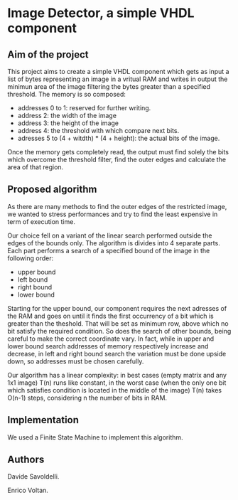 # Image Detector, a simple VHDL component
## Aim of the project
This project aims to create a simple VHDL component which gets as input a list of bytes representing an image in a vritual RAM and writes in output the minimun area of the image filtering the bytes greater than a specified threshold.
The memory is so composed:
* addresses 0 to 1:                           reserved for further writing.
* address  2:                                 the width of the image
* address  3:                                 the height of the image
* address  4:                                 the threshold with which compare next bits.
* adresses 5 to (4 + witdth) * (4 + height):  the actual bits of the image.

Once the memory gets completely read, the output must find solely the bits which overcome the threshold filter, find the outer edges and calculate the area of that region.

## Proposed algorithm 

As there are many methods to find the outer edges of the restricted image, we wanted to stress performances and try to find the least expensive in term of execution time.

Our choice fell on a variant of the linear search performed outside the edges of the bounds only.
The algorithm is divides into 4 separate parts. Each part performs a search of a specified bound of the image in the following order:

* upper bound
* left bound
* right bound
* lower bound

Starting for the upper bound, our component requires the next adresses of the RAM and goes on until it finds the first occurrency of a bit which is greater than the theshold. That will be set as minimum row, above which no bit satisfy the required condition.
So does the search of other bounds, being careful to make the correct coordinate vary. In fact, while in upper and lower bound search addresses of memory respectively increase and decrease, in left and right bound search the variation must be done upside down, so addresses must be chosen carefully.

Our algorithm has a linear complexity: in best cases (empty matrix and any 1x1 image) T(n) runs like constant, in the worst case (when the only one bit which satisfies condition is located in the middle of the image) T(n) takes O(n-1) steps, considering n the number of bits in RAM.


## Implementation
We used a Finite State Machine to implement this algorithm. 

## Authors
Davide Savoldelli.

Enrico Voltan.
